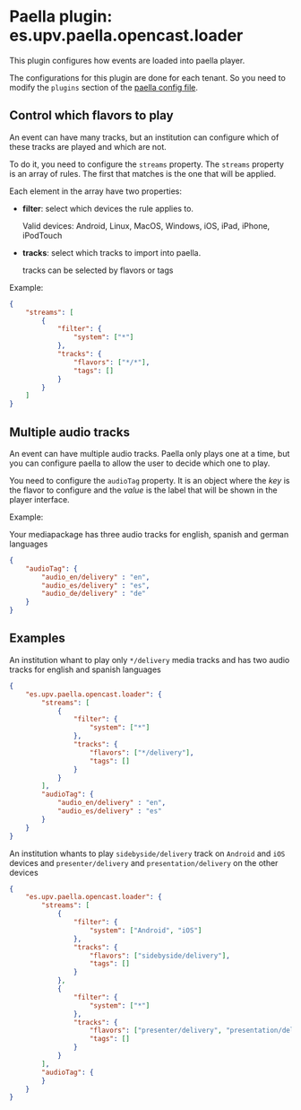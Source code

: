 Paella plugin: es.upv.paella.opencast.loader
============================================

This plugin configures how events are loaded into paella player.

The configurations for this plugin are done for each tenant. So you need to modify the `plugins`
section of the [paella config file](../configuration.md).


Control which flavors to play
-----------------------------

An event can have many tracks, but an institution can configure which of these tracks are played and which are not.

To do it, you need to configure the `streams` property. The `streams` property is an array of rules. The first that
matches is the one that will be applied.

Each element in the array have two properties:

- **filter**: select which devices the rule applies to.
    
    Valid devices: Android, Linux, MacOS, Windows, iOS, iPad, iPhone, iPodTouch

- **tracks**: select which tracks to import into paella.

    tracks can be selected by flavors or tags

Example:

```json
{
    "streams": [
        {
            "filter": {
                "system": ["*"]
            },
            "tracks": {
                "flavors": ["*/*"],
                "tags": []
            }
        }
    ]
}
```


Multiple audio tracks
---------------------

An event can have multiple audio tracks. Paella only plays one at a time, but you can configure paella 
to allow the user to decide which one to play. 

You need to configure the `audioTag` property. It is an object where the *key* is the flavor to configure
and the *value* is the label that will be shown in the player interface.

Example:

Your mediapackage has three audio tracks for english, spanish and german languages

```json
{
    "audioTag": {
        "audio_en/delivery" : "en",
        "audio_es/delivery" : "es",
        "audio_de/delivery" : "de"
    }
}
```



Examples
--------

An institution whant to play only `*/delivery` media tracks and has two audio tracks for 
english and spanish languages

```json
{
    "es.upv.paella.opencast.loader": {
        "streams": [
            {
                "filter": {
                    "system": ["*"]
                },
                "tracks": {
                    "flavors": ["*/delivery"],
                    "tags": []
                }
            }
        ],
        "audioTag": {
            "audio_en/delivery" : "en",
            "audio_es/delivery" : "es"
        }
    }    
}
```

An institution whants to play `sidebyside/delivery` track on `Android` and `iOS` devices 
and `presenter/delivery` and `presentation/delivery` on the other devices

```json
{
    "es.upv.paella.opencast.loader": {
        "streams": [
            {
                "filter": {
                    "system": ["Android", "iOS"]
                },
                "tracks": {
                    "flavors": ["sidebyside/delivery"],
                    "tags": []
                }
            },
            {
                "filter": {
                    "system": ["*"]
                },
                "tracks": {
                    "flavors": ["presenter/delivery", "presentation/delivery"],
                    "tags": []
                }
            }
        ],
        "audioTag": {
        }
    }    
}
```

